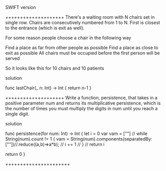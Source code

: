 SWIFT version



++++++++++++++++++++
There's a waiting room with N chairs set in single row. Chairs are consecutively numbered from 1 to N. First is closest to the entrance (which is exit as well).

For some reason people choose a chair in the following way

Find a place as far from other people as possible
Find a place as close to exit as possible
All chairs must be occupied before the first person will be served

So it looks like this for 10 chairs and 10 patients



solution

func lastChair(_ n: Int) -> Int {
  return n-1
}



++++++++++++++++++++
Write a function, persistence, that takes in a positive parameter num and returns its multiplicative persistence, which is the number of times you must multiply the digits in num until you reach a single digit.


solution 


func persistence(for num: Int) -> Int {
   let i = 0
  var vam = [""]
  // while String(num).count != 1 {
     vam = String(num).components(separatedBy: [""])//.reduce((a,b)=>a*b);
   //  i += 1
 //  }
 //  return i
  
  
  return 0 
}


++++++++++++++++++++++
